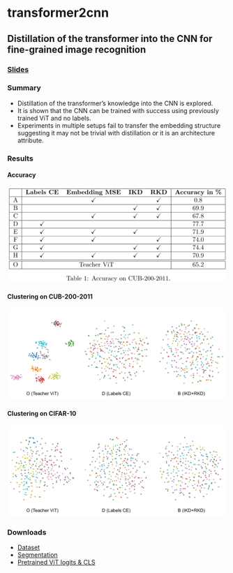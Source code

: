 # transformer2cnn
## Distillation of the transformer into the CNN for fine-grained image recognition
### [Slides](slides.pdf)
### Summary
- Distillation of the transformer’s knowledge into the CNN is explored.
- It is shown that the CNN can be trained with success using previously trained ViT and no labels.
- Experiments in multiple setups fail to transfer the embedding structure suggesting it may not be trivial with distillation or it is an architecture attribute.
### Results
#### Accuracy
<kbd>
    <img src="img/acc.png">
</kbd>

#### Clustering on CUB-200-2011
<kbd>
    <img src="img/cluster1.png">
</kbd>

#### Clustering on CIFAR-10
<kbd>
    <img src="img/cluster2.png">
</kbd>

### Downloads
- [Dataset](https://drive.google.com/uc?export=download&id=1hbzc_P1FuxMkcabkgn9ZKinBwW683j45)
- [Segmentation](https://drive.google.com/uc?export=download&id=1EamOKGLoTuZdtcVYbHMWNpkn3iAVj8TP) 
- [Pretrained ViT logits & CLS](https://ujchmura-my.sharepoint.com/personal/mateusz_pach_student_uj_edu_pl/_layouts/15/onedrive.aspx?id=%2Fpersonal%2Fmateusz%5Fpach%5Fstudent%5Fuj%5Fedu%5Fpl%2FDocuments%2Ftrained%5Flogits%2Ept&parent=%2Fpersonal%2Fmateusz%5Fpach%5Fstudent%5Fuj%5Fedu%5Fpl%2FDocuments&ga=1) 
